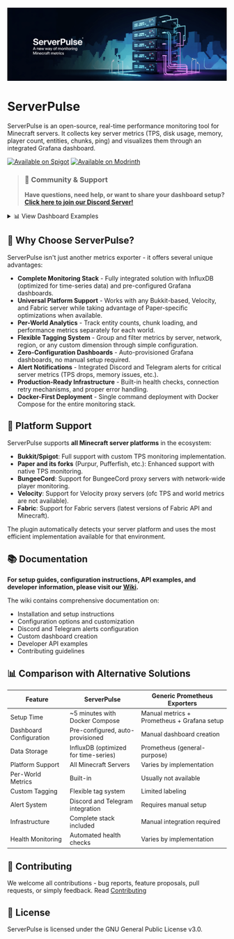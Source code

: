 ![ServerPulse Poster](img/poster.png)

# ServerPulse

ServerPulse is an open-source, real-time performance monitoring tool for Minecraft servers. It collects key server metrics (TPS, disk usage, memory, player count, entities, chunks, ping) and visualizes them through an integrated Grafana dashboard.

[![Available on Spigot](https://img.shields.io/badge/Available%20on-Spigot-yellow.svg)](https://www.spigotmc.org/resources/serverpulse-1-8-1-21-x-real-time-minecraft-performance-monitoring.123707/)
[![Available on Modrinth](https://img.shields.io/badge/Available%20on-Modrinth-green.svg)](https://modrinth.com/plugin/serverpulse)

> ### 💬 Community & Support
>
> **Have questions, need help, or want to share your dashboard setup? [Click here to join our Discord Server\!](https://discord.gg/jZUqcemc4G)**

<details>
<summary>📊 View Dashboard Examples</summary>

![ServerPulse Grafana Dashboard Example1](img/dash1.png)
*Example dashboard view 1: System Metrics*

![ServerPulse Grafana Dashboard Example2](img/dash2.png)
*Example dashboard view 2: System Metrics 2*

![ServerPulse Grafana Dashboard Example3](img/dash3.png)
*Example dashboard view 3: System & World Metrics*

![ServerPulse Grafana Dashboard Example4](img/dash4.png)
*Example dashboard view 4: Player Metrics*
</details>

## 🚀 Why Choose ServerPulse?

ServerPulse isn't just another metrics exporter - it offers several unique advantages:

-   **Complete Monitoring Stack** - Fully integrated solution with InfluxDB (optimized for time-series data) and pre-configured Grafana dashboards.
-   **Universal Platform Support** - Works with any Bukkit-based, Velocity, and Fabric server while taking advantage of Paper-specific optimizations when available.
-   **Per-World Analytics** - Track entity counts, chunk loading, and performance metrics separately for each world.
-   **Flexible Tagging System** - Group and filter metrics by server, network, region, or any custom dimension through simple configuration.
-   **Zero-Configuration Dashboards** - Auto-provisioned Grafana dashboards, no manual setup required.
-   **Alert Notifications** - Integrated Discord and Telegram alerts for critical server metrics (TPS drops, memory issues, etc.).
-   **Production-Ready Infrastructure** - Built-in health checks, connection retry mechanisms, and proper error handling.
-   **Docker-First Deployment** - Single command deployment with Docker Compose for the entire monitoring stack.

## 🌟 Platform Support

ServerPulse supports **all Minecraft server platforms** in the ecosystem:

-   **Bukkit/Spigot**: Full support with custom TPS monitoring implementation.
-   **Paper and its forks** (Purpur, Pufferfish, etc.): Enhanced support with native TPS monitoring.
-   **BungeeCord**: Support for BungeeCord proxy servers with network-wide player monitoring.
-   **Velocity**: Support for Velocity proxy servers (ofc TPS and world metrics are not available).
-   **Fabric**: Support for Fabric servers (latest versions of Fabric API and Minecraft).

The plugin automatically detects your server platform and uses the most efficient implementation available for that environment.

## 📚 Documentation

**For setup guides, configuration instructions, API examples, and developer information, please visit our [Wiki](https://renvins.github.io/serverpulse/).**

The wiki contains comprehensive documentation on:
-   Installation and setup instructions
-   Configuration options and customization
-   Discord and Telegram alerts configuration
-   Custom dashboard creation
-   Developer API examples
-   Contributing guidelines

## 📊 Comparison with Alternative Solutions

| Feature                 | ServerPulse                          | Generic Prometheus Exporters                |
| ----------------------- | ------------------------------------ | ------------------------------------------- |
| Setup Time              | ~5 minutes with Docker Compose       | Manual metrics + Prometheus + Grafana setup |
| Dashboard Configuration | Pre-configured, auto-provisioned     | Manual dashboard creation                   |
| Data Storage            | InfluxDB (optimized for time-series) | Prometheus (general-purpose)                |
| Platform Support        | All Minecraft Servers                | Varies by implementation                    |
| Per-World Metrics       | Built-in                             | Usually not available                       |
| Custom Tagging          | Flexible tag system                  | Limited labeling                            |
| Alert System            | Discord and Telegram integration     | Requires manual setup                       |
| Infrastructure          | Complete stack included              | Manual integration required                 |
| Health Monitoring       | Automated health checks              | Varies by implementation                    |

## 🤝 Contributing

We welcome all contributions - bug reports, feature proposals, pull requests, or simply feedback. Read [Contributing](https://github.com/renvins/serverpulse/blob/master/CONTRIBUTING.md)

## 📄 License

ServerPulse is licensed under the GNU General Public License v3.0.

